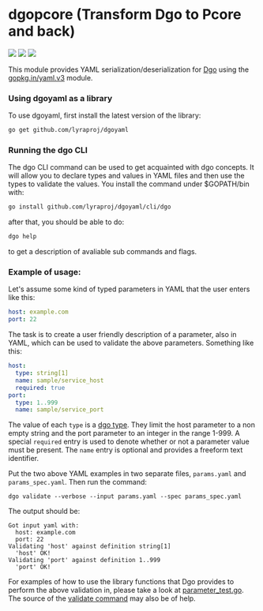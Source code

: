 # dgopcore (Transform Dgo to Pcore and back)

[![](https://goreportcard.com/badge/github.com/lyraproj/dgoyaml)](https://goreportcard.com/report/github.com/lyraproj/dgoyaml)
[![](https://img.shields.io/badge/godoc-reference-blue.svg)](https://godoc.org/github.com/lyraproj/dgoyaml)
[![](https://github.com/lyraproj/dgoyaml/workflows/Dgo%20YAML%20Build/badge.svg)](https://github.com/lyraproj/dgoyaml/actions)

This module provides YAML serialization/deserialization for [Dgo](https://github.com/lyraproj/dgo) using the
[gopkg.in/yaml.v3](https://github.com/go-yaml/yaml/tree/v3) module.

### Using dgoyaml as a library
To use dgoyaml, first install the latest version of the library:
```sh
go get github.com/lyraproj/dgoyaml
```

### Running the dgo CLI
The dgo CLI command can be used to get acquainted with dgo concepts. It will allow you to declare
types and values in YAML files and then use the types to validate the values. You install the
command under $GOPATH/bin with:
```sh
go install github.com/lyraproj/dgoyaml/cli/dgo
```
after that, you should be able to do:
```sh
dgo help
```
to get a description of avaliable sub commands and flags.

### Example of usage:
Let's assume some kind of typed parameters in YAML that the user enters like this:
```yaml
host: example.com
port: 22
```
The task is to create a user friendly description of a parameter, also in YAML, which can be used to validate
the above parameters. Something like this:
```yaml
host:
  type: string[1]
  name: sample/service_host
  required: true
port:
  type: 1..999
  name: sample/service_port
```
The value of each `type` is a [dgo type](docs/types.md). They limit the host parameter to a non empty string
and the port parameter to an integer in the range 1-999. A special `required` entry is used to denote whether
or not a parameter value must be present. The `name` entry is optional and provides a freeform text identifier.

Put the two above YAML examples in two separate files, `params.yaml` and `params_spec.yaml`. Then run the
command:
```
dgo validate --verbose --input params.yaml --spec params_spec.yaml
```
The output should be:
```
Got input yaml with:
  host: example.com
  port: 22
Validating 'host' against definition string[1]
  'host' OK!
Validating 'port' against definition 1..999
  'port' OK!
```
For examples of how to use the library functions that Dgo provides to perform the above validation in, please take
a look at [parameter_test.go](examples_test/parameter_test.go). The source of the [validate command](cli/validate.go)
may also be of help.
